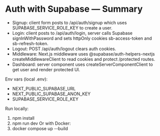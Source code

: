 # Auth with Supabase — Summary

- Signup: client form posts to /api/auth/signup which uses SUPABASE_SERVICE_ROLE_KEY to create a user.
- Login: client posts to /api/auth/login, server calls Supabase signInWithPassword and sets httpOnly cookies sb-access-token and sb-refresh-token.
- Logout: POST /api/auth/logout clears auth cookies.
- Middleware: Next.js middleware uses @supabase/auth-helpers-nextjs createMiddlewareClient to read cookies and protect /protected routes.
- Dashboard: server component uses createServerComponentClient to get user and render protected UI.

Env vars (local .env):
- NEXT_PUBLIC_SUPABASE_URL
- NEXT_PUBLIC_SUPABASE_ANON_KEY
- SUPABASE_SERVICE_ROLE_KEY

Run locally:
1. npm install
2. npm run dev
Or with Docker:
1. docker compose up --build